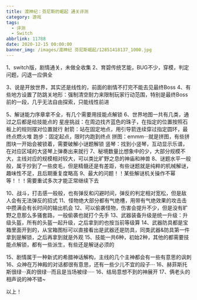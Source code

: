 ```yaml
---
title: 渡神纪：芬尼斯的崛起 通关评测
category: 游戏
tags:
  - 评测
  - Switch
abbrlink: 11788
date: 2020-12-15 00:00:00
banner_img: /images/渡神纪 芬尼斯崛起/12851418137_1000.jpg
---
```


1、switch版，剧情通关，未做全收集
2、育碧传统艺能，BUG不少，穿模，判定问题，闪退一应俱全

3、说是开放世界，其实还是线性的，前面的剧情不打完不能去见最终Boss
4、有些地方设置了防跳关地形：强制清空耐力来限制玩家行动范围，特别是最终Boss前的一段，几乎无法自由探索，只能线性前进

5、解谜能力序章拿不全，有几个需要用技能点解锁
6、世界地图一共有几类，通过之后都是给技能点的
 星座挑战：在周边找齐蓝色的珠子，在指定的位置按照石板上的规则摆对位置就行
 射箭：站在固定地点，用引导箭连续穿过指定圆环，最终点燃火堆
 跑步：固定起点，限时内跑到终点
 拼图：emmm···就是拼图，有些拼图块一开始会被锁着，需要破解小谜题解锁
 竖琴：找到小竖琴，互动显示乐谱，在对应区域的大竖琴上弹奏出来就行
7、秘境数量比想象中的少，大部分规模不大，主线对应的规模相对较大，可以类比旷野之息的神庙和神兽
8、谜题水平一般般，属于抄到了一些皮毛，但是精髓还是有差距，有些谜题就是纯粹的机械解谜，趣味性不足，且后期重复度略高
9、最大的问题！！某些解谜机关操作不幂等！！！需要重试多次才能正常继续下去

10、战斗，打击感一般般，也有弹反和闪避时间，弹反的判定相对宽松，但是敌人会有无法弹反的招式
11、怪物绝大部分都有气绝槽，用带有气绝效果的攻击击中攒满会有长时间的输出机会
12、可以偷袭怪物，伤害会提升不少，但是没有旷野之息那么多骚套路，一般偷袭也就打个先手
13、武器装备升级是统一升级：升级头盔，所有的头盔一起升级，之后拿到的也按当前等级算
14、武器防具都是宝箱里面开到的，从宝箱图标可以直接看出是武器还是防具，同类武器&防具第一件拿到是解锁，之后再拿到就是外观
15、技能一共6种，初始2种，其他的都需要技能点解锁，都有一些派生，有些还是解谜必须的

15、剧情属于一种新式的希腊神话解构，主线的几个主神都会有一些有意思的讽刺
16、众神在万神殿的对话都很有意思，还有一些少儿不宜的段子···
16、赫菲斯托斯很绿···真的很绿···而且是当场被绿·····
16、结局意想不到的神展开
17、俩老头的相声说的神不错~

以上！
